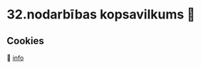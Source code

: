 # 32.nodarbības kopsavilkums :pushpin:

## Cookies

:link: [info](https://stackoverflow.com/questions/3274875/how-to-get-cookie-expiration-date-creation-date-from-javascript)
